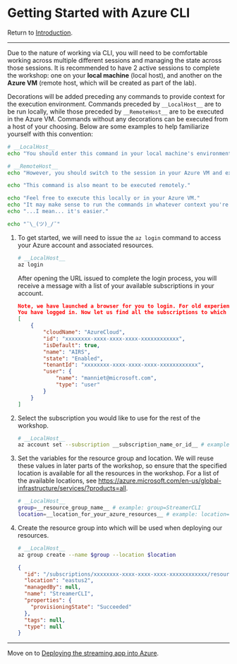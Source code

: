 # Getting Started with Azure CLI
Return to [Introduction](../ReadMe.md).



---


Due to the nature of working via CLI, you will need to be comfortable working across multiple different sessions and managing the state across those sessions. It is recommended to have 2 active sessions to complete the workshop: one on your **local machine** (local host), and another on the **Azure VM** (remote host, which will be created as part of the lab).

Decorations will be added preceding any commands to provide context for the execution environment. Commands preceded by `__LocalHost__` are to be run locally, while those preceded by `__RemoteHost__` are to be executed in the Azure VM. Commands without any decorations can be executed from a host of your choosing. Below are some examples to help familiarize yourself with this convention:
```sh
# __LocalHost__
echo "You should enter this command in your local machine's environment."
```
```sh
# __RemoteHost__
echo "However, you should switch to the session in your Azure VM and execute this command there."

echo "This command is also meant to be executed remotely."
```
```sh
echo "Feel free to execute this locally or in your Azure VM."
echo "It may make sense to run the commands in whatever context you're currently in..."
echo "...I mean... it's easier."

echo "¯\_(ツ)_/¯"
```



1. To get started, we will need to issue the `az login` command to access your Azure account and associated resources.
    ```sh
    # __LocalHost__
    az login
    ```
    After opening the URL issued to complete the login process, you will receive a message with a list of your available subscriptions in your account.
    ```json
    Note, we have launched a browser for you to login. For old experience with device code, use "az login --use-device-code"
    You have logged in. Now let us find all the subscriptions to which you have access...
    [
    	{
    		"cloudName": "AzureCloud",
    		"id": "xxxxxxxx-xxxx-xxxx-xxxx-xxxxxxxxxxxx",
    		"isDefault": true,
    		"name": "AIRS",
    		"state": "Enabled",
    		"tenantId": "xxxxxxxx-xxxx-xxxx-xxxx-xxxxxxxxxxxx",
    		"user": {
    			"name": "manniet@microsoft.com",
    			"type": "user"
    		}
    	}
    ]  
    ```

1. Select the subscription you would like to use for the rest of the workshop.
    ```sh
    # __LocalHost__
    az account set --subscription __subscription_name_or_id__ # example: az account set --subscription AIRS
    ```

1. Set the variables for the resource group and location.  We will reuse these values in later parts of the workshop, so ensure that the specified location is available for all the resources in the workshop.  For a list of the available locations, see https://azure.microsoft.com/en-us/global-infrastructure/services/?products=all.
    ```sh
    # __LocalHost__
    group=__resource_group_name__ # example: group=StreamerCLI
    location=__location_for_your_azure_resources__ # example: location=eastus2
    ```

1. Create the resource group into which will be used when deploying our resources.
    ```sh
    # __LocalHost__
    az group create --name $group --location $location
    ```

    ```json
    {
      "id": "/subscriptions/xxxxxxxx-xxxx-xxxx-xxxx-xxxxxxxxxxxx/resourceGroups/StreamerCLI",
      "location": "eastus2",
      "managedBy": null,
      "name": "StreamerCLI",
      "properties": {
        "provisioningState": "Succeeded"
      },
      "tags": null,
      "type": null
    }
    ```



---



Move on to [Deploying the streaming app into Azure](ACI.md).
